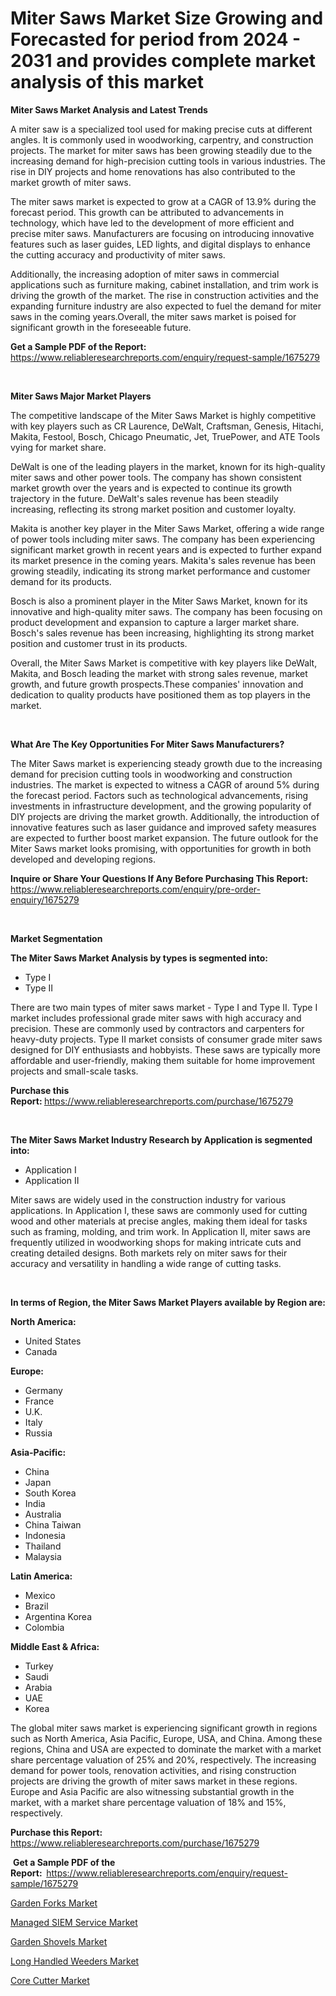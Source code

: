 <p><h1>Miter Saws Market Size Growing and Forecasted for period from 2024 - 2031 and provides complete market analysis of this market</h1></p><p><strong>Miter Saws Market Analysis and Latest Trends</strong></p>
<p><p>A miter saw is a specialized tool used for making precise cuts at different angles. It is commonly used in woodworking, carpentry, and construction projects. The market for miter saws has been growing steadily due to the increasing demand for high-precision cutting tools in various industries. The rise in DIY projects and home renovations has also contributed to the market growth of miter saws.</p><p>The miter saws market is expected to grow at a CAGR of 13.9% during the forecast period. This growth can be attributed to advancements in technology, which have led to the development of more efficient and precise miter saws. Manufacturers are focusing on introducing innovative features such as laser guides, LED lights, and digital displays to enhance the cutting accuracy and productivity of miter saws.</p><p>Additionally, the increasing adoption of miter saws in commercial applications such as furniture making, cabinet installation, and trim work is driving the growth of the market. The rise in construction activities and the expanding furniture industry are also expected to fuel the demand for miter saws in the coming years.Overall, the miter saws market is poised for significant growth in the foreseeable future.</p></p>
<p><strong>Get a Sample PDF of the Report:&nbsp;</strong> <a href="https://www.reliableresearchreports.com/enquiry/request-sample/1675279">https://www.reliableresearchreports.com/enquiry/request-sample/1675279</a></p>
<p>&nbsp;</p>
<p><strong>Miter Saws Major Market Players</strong></p>
<p><p>The competitive landscape of the Miter Saws Market is highly competitive with key players such as CR Laurence, DeWalt, Craftsman, Genesis, Hitachi, Makita, Festool, Bosch, Chicago Pneumatic, Jet, TruePower, and ATE Tools vying for market share. </p><p>DeWalt is one of the leading players in the market, known for its high-quality miter saws and other power tools. The company has shown consistent market growth over the years and is expected to continue its growth trajectory in the future. DeWalt's sales revenue has been steadily increasing, reflecting its strong market position and customer loyalty.</p><p>Makita is another key player in the Miter Saws Market, offering a wide range of power tools including miter saws. The company has been experiencing significant market growth in recent years and is expected to further expand its market presence in the coming years. Makita's sales revenue has been growing steadily, indicating its strong market performance and customer demand for its products.</p><p>Bosch is also a prominent player in the Miter Saws Market, known for its innovative and high-quality miter saws. The company has been focusing on product development and expansion to capture a larger market share. Bosch's sales revenue has been increasing, highlighting its strong market position and customer trust in its products.</p><p>Overall, the Miter Saws Market is competitive with key players like DeWalt, Makita, and Bosch leading the market with strong sales revenue, market growth, and future growth prospects.These companies' innovation and dedication to quality products have positioned them as top players in the market.</p></p>
<p>&nbsp;</p>
<p><strong>What Are The Key Opportunities For Miter Saws Manufacturers?</strong></p>
<p><p>The Miter Saws market is experiencing steady growth due to the increasing demand for precision cutting tools in woodworking and construction industries. The market is expected to witness a CAGR of around 5% during the forecast period. Factors such as technological advancements, rising investments in infrastructure development, and the growing popularity of DIY projects are driving the market growth. Additionally, the introduction of innovative features such as laser guidance and improved safety measures are expected to further boost market expansion. The future outlook for the Miter Saws market looks promising, with opportunities for growth in both developed and developing regions.</p></p>
<p><strong>Inquire or Share Your Questions If Any Before Purchasing This Report:</strong> <a href="https://www.reliableresearchreports.com/enquiry/pre-order-enquiry/1675279">https://www.reliableresearchreports.com/enquiry/pre-order-enquiry/1675279</a></p>
<p>&nbsp;</p>
<p><strong>Market Segmentation</strong></p>
<p><strong>The Miter Saws Market Analysis by types is segmented into:</strong></p>
<p><ul><li>Type I</li><li>Type II</li></ul></p>
<p><p>There are two main types of miter saws market - Type I and Type II. Type I market includes professional grade miter saws with high accuracy and precision. These are commonly used by contractors and carpenters for heavy-duty projects. Type II market consists of consumer grade miter saws designed for DIY enthusiasts and hobbyists. These saws are typically more affordable and user-friendly, making them suitable for home improvement projects and small-scale tasks.</p></p>
<p><strong>Purchase this Report:&nbsp;</strong><a href="https://www.reliableresearchreports.com/purchase/1675279">https://www.reliableresearchreports.com/purchase/1675279</a></p>
<p>&nbsp;</p>
<p><strong>The Miter Saws Market Industry Research by Application is segmented into:</strong></p>
<p><ul><li>Application I</li><li>Application II</li></ul></p>
<p><p>Miter saws are widely used in the construction industry for various applications. In Application I, these saws are commonly used for cutting wood and other materials at precise angles, making them ideal for tasks such as framing, molding, and trim work. In Application II, miter saws are frequently utilized in woodworking shops for making intricate cuts and creating detailed designs. Both markets rely on miter saws for their accuracy and versatility in handling a wide range of cutting tasks.</p></p>
<p>&nbsp;</p>
<p><strong>In terms of Region, the Miter Saws Market Players available by Region are:</strong></p>
<p>
    <p> <strong> North America: </strong>
        <ul>
            <li>United States</li>
            <li>Canada</li>
        </ul>
        </p> 
    <p> <strong> Europe: </strong>
        <ul>
            <li>Germany</li>
            <li>France</li>
            <li>U.K.</li>
            <li>Italy</li>
            <li>Russia</li>
        </ul>
        </p> 
    <p> <strong> Asia-Pacific: </strong>
        <ul>
            <li>China</li>
            <li>Japan</li>
            <li>South Korea</li>
            <li>India</li>
            <li>Australia</li>
            <li>China Taiwan</li>
            <li>Indonesia</li>
            <li>Thailand</li>
            <li>Malaysia</li>
        </ul>
        </p> 
    <p> <strong> Latin America: </strong>
        <ul>
            <li>Mexico</li>
            <li>Brazil</li>
            <li>Argentina Korea</li>
            <li>Colombia</li>
        </ul>
        </p> 
    <p> <strong> Middle East & Africa: </strong>
        <ul>
            <li>Turkey</li>
            <li>Saudi</li>
            <li>Arabia</li>
            <li>UAE</li>
            <li>Korea</li>
        </ul>
    </p>
    </p>
<p><p>The global miter saws market is experiencing significant growth in regions such as North America, Asia Pacific, Europe, USA, and China. Among these regions, China and USA are expected to dominate the market with a market share percentage valuation of 25% and 20%, respectively. The increasing demand for power tools, renovation activities, and rising construction projects are driving the growth of miter saws market in these regions. Europe and Asia Pacific are also witnessing substantial growth in the market, with a market share percentage valuation of 18% and 15%, respectively.</p></p>
<p><strong>Purchase this Report: </strong><a href="https://www.reliableresearchreports.com/purchase/1675279">https://www.reliableresearchreports.com/purchase/1675279</a></p>
<p>&nbsp;<strong>Get a Sample PDF of the Report:&nbsp;&nbsp;</strong><a href="https://www.reliableresearchreports.com/enquiry/request-sample/1675279">https://www.reliableresearchreports.com/enquiry/request-sample/1675279</a></p>
<p><strong></strong></p>
<p><p><a href="https://github.com/Alonsoolds3wq1d81czn8rbol/Market-Research-Report-List-1/blob/main/garden-forks-market.md">Garden Forks Market</a></p><p><a href="https://issuu.com/reportprime-2/docs/managed-siem-service-market-size-2030.pptx">Managed SIEM Service Market</a></p><p><a href="https://github.com/jsmusil/Market-Research-Report-List-2/blob/main/garden-shovels-market.md">Garden Shovels Market</a></p><p><a href="https://github.com/yemakinde/Market-Research-Report-List-1/blob/main/long-handled-weeders-market.md">Long Handled Weeders Market</a></p><p><a href="https://issuu.com/reportprime-2/docs/core-cutter-market-size-2030.pptx">Core Cutter Market</a></p></p>